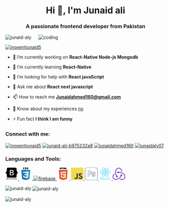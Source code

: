 <h1 align="center">Hi 👋, I'm Junaid ali</h1>
<h3 align="center">A passionate frontend developer from Pakistan</h3>
<img align="right" alt="coding" width="400" src="https://miro.medium.com/max/1360/0*7Q3yvSIv_t0ioJ-Z.gif" autoplay>


<p align="left"> <img src="https://komarev.com/ghpvc/?username=junaid-aly&label=Profile%20views&color=0e75b6&style=flat" alt="junaid-aly" /> </p>



<p align="left"> <a href="https://twitter.com/inoxentjunaid5" target="blank"><img src="https://img.shields.io/twitter/follow/inoxentjunaid5?logo=twitter&style=for-the-badge" alt="inoxentjunaid5" /></a> </p>

- 🔭 I’m currently working on **React-Native Node-js Mongodb**

- 🌱 I’m currently learning **React-Native**

- 🤝 I’m looking for help with **React javaScript**

- 💬 Ask me about **React next javascript**

- 📫 How to reach me **Junaidahmed160@gmail.com**

- 📄 Know about my experiences [no](no)

- ⚡ Fun fact **I think I am funny**

<h3 align="left">Connect with me:</h3>
<p align="left">
<a href="https://twitter.com/inoxentjunaid5" target="blank"><img align="center" src="https://raw.githubusercontent.com/rahuldkjain/github-profile-readme-generator/master/src/images/icons/Social/twitter.svg" alt="inoxentjunaid5" height="30" width="40" /></a>
<a href="https://linkedin.com/in/junaid-ali-b975232a8" target="blank"><img align="center" src="https://raw.githubusercontent.com/rahuldkjain/github-profile-readme-generator/master/src/images/icons/Social/linked-in-alt.svg" alt="junaid-ali-b975232a8" height="30" width="40" /></a>
<a href="https://fb.com/junaidahmed160" target="blank"><img align="center" src="https://raw.githubusercontent.com/rahuldkjain/github-profile-readme-generator/master/src/images/icons/Social/facebook.svg" alt="junaidahmed160" height="30" width="40" /></a>
<a href="https://instagram.com/junaidaly07" target="blank"><img align="center" src="https://raw.githubusercontent.com/rahuldkjain/github-profile-readme-generator/master/src/images/icons/Social/instagram.svg" alt="junaidaly07" height="30" width="40" /></a>
</p>

<h3 align="left">Languages and Tools:</h3>
<p align="left"> <a href="https://getbootstrap.com" target="_blank" rel="noreferrer"> <img src="https://raw.githubusercontent.com/devicons/devicon/master/icons/bootstrap/bootstrap-plain-wordmark.svg" alt="bootstrap" width="40" height="40"/> </a> <a href="https://www.w3schools.com/css/" target="_blank" rel="noreferrer"> <img src="https://raw.githubusercontent.com/devicons/devicon/master/icons/css3/css3-original-wordmark.svg" alt="css3" width="40" height="40"/> </a> <a href="https://firebase.google.com/" target="_blank" rel="noreferrer"> <img src="https://www.vectorlogo.zone/logos/firebase/firebase-icon.svg" alt="firebase" width="40" height="40"/> </a> <a href="https://www.w3.org/html/" target="_blank" rel="noreferrer"> <img src="https://raw.githubusercontent.com/devicons/devicon/master/icons/html5/html5-original-wordmark.svg" alt="html5" width="40" height="40"/> </a> <a href="https://developer.mozilla.org/en-US/docs/Web/JavaScript" target="_blank" rel="noreferrer"> <img src="https://raw.githubusercontent.com/devicons/devicon/master/icons/javascript/javascript-original.svg" alt="javascript" width="40" height="40"/> </a> <a href="https://www.photoshop.com/en" target="_blank" rel="noreferrer"> <img src="https://raw.githubusercontent.com/devicons/devicon/master/icons/photoshop/photoshop-line.svg" alt="photoshop" width="40" height="40"/> </a> <a href="https://reactjs.org/" target="_blank" rel="noreferrer"> <img src="https://raw.githubusercontent.com/devicons/devicon/master/icons/react/react-original-wordmark.svg" alt="react" width="40" height="40"/> </a> <a href="https://redux.js.org" target="_blank" rel="noreferrer"> <img src="https://raw.githubusercontent.com/devicons/devicon/master/icons/redux/redux-original.svg" alt="redux" width="40" height="40"/> </a> </p>

<p><img align="left" src="https://github-readme-stats.vercel.app/api/top-langs?username=junaid-aly&show_icons=true&locale=en&layout=compact" alt="junaid-aly" /></p>

<p>&nbsp;<img align="center" src="https://github-readme-stats.vercel.app/api?username=junaid-aly&show_icons=true&locale=en" alt="junaid-aly" /></p>

<p><img align="center" src="https://github-readme-streak-stats.herokuapp.com/?user=junaid-aly&" alt="junaid-aly" /></p>
